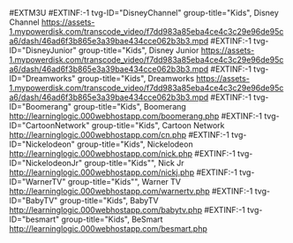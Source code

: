 #EXTM3U
#EXTINF:-1 tvg-ID="DisneyChannel" group-title="Kids", Disney Channel
https://assets-1.mypowerdisk.com/transcode_video/f7dd983a85eba4ce4c3c29e96de95ca6/dash/46ad6f3b865e3a39bae434cce062b3b3.mpd
#EXTINF:-1 tvg-ID="DisneyJunior" group-title="Kids", Disney Junior
https://assets-1.mypowerdisk.com/transcode_video/f7dd983a85eba4ce4c3c29e96de95ca6/dash/46ad6f3b865e3a39bae434cce062b3b3.mpd
#EXTINF:-1 tvg-ID="Dreamworks" group-title="Kids", Dreamworks
https://assets-1.mypowerdisk.com/transcode_video/f7dd983a85eba4ce4c3c29e96de95ca6/dash/46ad6f3b865e3a39bae434cce062b3b3.mpd
#EXTINF:-1 tvg-ID="Boomerang" group-title="Kids", Boomerang
http://learninglogic.000webhostapp.com/boomerang.php
#EXTINF:-1 tvg-ID="CartoonNetwork" group-title="Kids", Cartoon Network
http://learninglogic.000webhostapp.com/cn.php
#EXTINF:-1 tvg-ID="Nickelodeon" group-title="Kids", Nickelodeon
http://learninglogic.000webhostapp.com/nick.php
#EXTINF:-1 tvg-ID="NickelodeonJr" group-title="Kids"", Nick Jr
http://learninglogic.000webhostapp.com/nickj.php
#EXTINF:-1 tvg-ID="WarnerTV" group-title="Kids"", Warner TV
http://learninglogic.000webhostapp.com/warnertv.php
#EXTINF:-1 tvg-ID="BabyTV" group-title="Kids", BabyTV
http://learninglogic.000webhostapp.com/babytv.php
#EXTINF:-1 tvg-ID="besmart" group-title="Kids", BeSmart
http://learninglogic.000webhostapp.com/besmart.php

